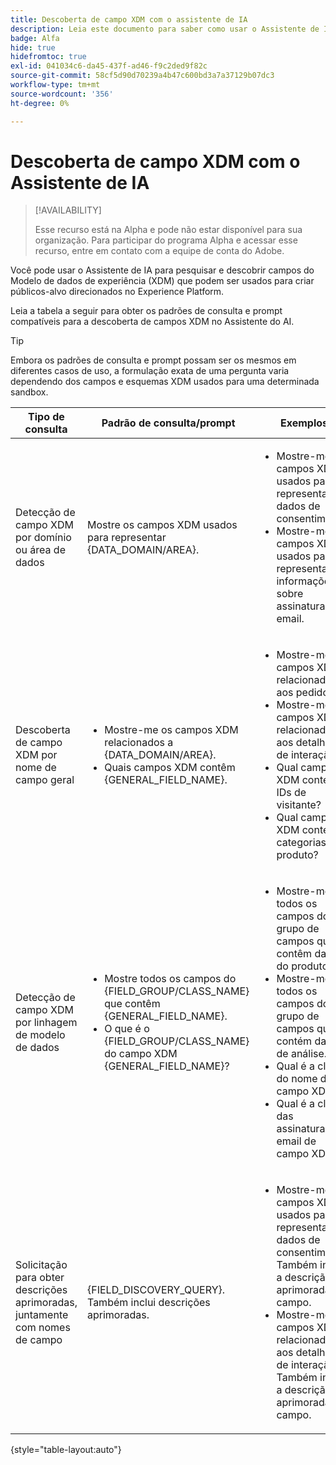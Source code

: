 ```yaml
---
title: Descoberta de campo XDM com o assistente de IA
description: Leia este documento para saber como usar o Assistente de IA para descoberta de campos do modelo de dados de experiência (XDM).
badge: Alfa
hide: true
hidefromtoc: true
exl-id: 041034c6-da45-437f-ad46-f9c2ded9f82c
source-git-commit: 58cf5d90d70239a4b47c600bd3a7a37129b07dc3
workflow-type: tm+mt
source-wordcount: '356'
ht-degree: 0%

---
```


# Descoberta de campo XDM com o Assistente de IA

>[!AVAILABILITY]
>
>Esse recurso está na Alpha e pode não estar disponível para sua organização. Para participar do programa Alpha e acessar esse recurso, entre em contato com a equipe de conta do Adobe.

Você pode usar o Assistente de IA para pesquisar e descobrir campos do Modelo de dados de experiência (XDM) que podem ser usados para criar públicos-alvo direcionados no Experience Platform.

Leia a tabela a seguir para obter os padrões de consulta e prompt compatíveis para a descoberta de campos XDM no Assistente do AI.

>[!TIP]
>
>Embora os padrões de consulta e prompt possam ser os mesmos em diferentes casos de uso, a formulação exata de uma pergunta varia dependendo dos campos e esquemas XDM usados para uma determinada sandbox.

| Tipo de consulta | Padrão de consulta/prompt | Exemplos |
| --- | --- | --- |
| Detecção de campo XDM por domínio ou área de dados | Mostre os campos XDM usados para representar {DATA_DOMAIN/AREA}. | <ul><li>Mostre-me os campos XDM usados para representar dados de consentimento.</li><li>Mostre-me os campos XDM usados para representar informações sobre assinaturas de email.</li></ul> |
| Descoberta de campo XDM por nome de campo geral | <ul><li>Mostre-me os campos XDM relacionados a {DATA_DOMAIN/AREA}.</li><li>Quais campos XDM contêm {GENERAL_FIELD_NAME}.</li></ul> | <ul><li>Mostre-me os campos XDM relacionados aos pedidos.</li><li>Mostre-me os campos XDM relacionados aos detalhes de interação.</li><li>Qual campo XDM contém IDs de visitante?</li><li>Qual campo XDM contém categorias de produto?</li></ul> |
| Detecção de campo XDM por linhagem de modelo de dados | <ul><li>Mostre todos os campos do {FIELD_GROUP/CLASS_NAME} que contêm {GENERAL_FIELD_NAME}.</li><li>O que é o {FIELD_GROUP/CLASS_NAME} do campo XDM {GENERAL_FIELD_NAME}?</li></ul> | <ul><li>Mostre-me todos os campos do grupo de campos que contêm dados do produto.</li><li>Mostre-me todos os campos do grupo de campos que contém dados de análise.</li><li>Qual é a classe do nome do campo XDM?</li><li>Qual é a classe das assinaturas de email de campo XDM?</li></ul> |
| Solicitação para obter descrições aprimoradas, juntamente com nomes de campo | {FIELD_DISCOVERY_QUERY}. Também inclui descrições aprimoradas. | <ul><li>Mostre-me os campos XDM usados para representar dados de consentimento. Também inclua a descrição aprimorada do campo.</li><li>Mostre-me os campos XDM relacionados aos detalhes de interação. Também inclua a descrição aprimorada do campo.</li></ul> |

{style="table-layout:auto"}
